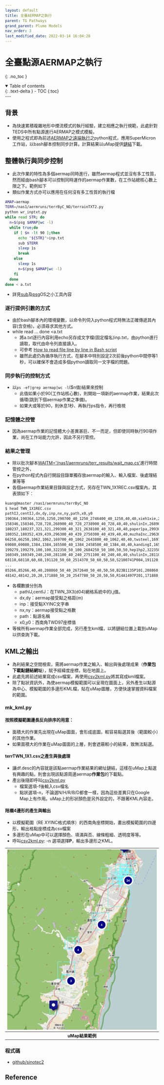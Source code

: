 ```yaml
---
layout: default
title: 全臺AERMAP之執行
parent: TG Pathways
grand_parent: Plume Models
nav_order: 3
last_modified_date: 2022-03-14 16:04:28
---
```

# 全臺點源AERMAP之執行
{: .no_toc }

<details open markdown="block">
  <summary>
    Table of contents
  </summary>
  {: .text-delta }
- TOC
{:toc}
</details>
---

## 背景
- 為快速累積複雜地形中煙流模式的執行經驗，建立相應之執行規範，此處針對TEDS中所有點源進行AERMAP之模式模擬。
- 使用之程式即為前述[AERMAP之遠端執行](https://sinotec2.github.io/Focus-on-Air-Quality/PlumeModels/REnTG_pathwaysways/aermap_caas/)之python程式，應用SuperMicron工作站，以bash腳本控制同步計算。計算結果以uMap提供[鏈結](http://umap.openstreetmap.fr/zh/map/taiwan-aermap_11-points_730878#7/23.671/121.084)下載。

## 整體執行與同步控制
- 此次作業的特性為多個aermap同時進行，雖然aermap程式並沒有多工性質，然而經由bash腳本可以控制同時運作的aermap作業數，在工作站總核心數上限之下。範例如下
- 類似作業方式亦可以應用在任何沒有多工性質的執行檔

```bash
AMAP=aermap
TERR=/nas1/aermruns/terrByC_NO/terrainTXT2.py
python wr_inptxt.py
while read STR; do
  n=$(psg $AMAP|wc -l)
  while true;do
    if [ $n -lt 90 ];then
      echo "${STR}">inp.txt
      sub $TERR
      sleep 1s
      break
    else
      sleep 1s
      n=$(psg $AMAP|wc -l)
    fi
  done
done < a.txt
```
- 詳見[sub](https://sinotec2.github.io/Focus-on-Air-Quality/utilities/OperationSystem/unix_tools/#sub)及[psg](https://sinotec2.github.io/Focus-on-Air-Quality/utilities/OperationSystem/unix_tools/#psg)OS之小工具內容

### 逐行提供引數的方式
- 由於bash腳本內的環境變數，以命令列伺入python程式時無法正確傳遞其內容(含空格)，必須尋求其他方式。
- while read ... done <a.txt 
  - 將a.txt逐行內容利用echo另存成文字檔(固定檔名)inp.txt，由python進行讀取，取代由命令列直接讀入。
  - 可參考 [How to read file line by line in Bash script](https://linuxhint.com/read_file_line_by_line_bash/)
  - 雖然此處仍為循序執行方式，在腳本中特別設定2次前後python中間停等1秒，可以確保不會造成多個python讀取同一文字檔的問題。

### 同步執行的控制方式
- 以`ps -ef|grep aermap|wc -l`($n值)結果來控制
  - 此值如果小於90(工作站核心數)，則開始一項新的aermap作業，結果此次循環(跳到下個aermap作業之準備)。
  - 如果大或等於90，則休息1秒、再執行ps指令，再行檢視

### 記憶體之控管
- 因為aermap作業的記憶體大小差異甚巨、不一而足，但即使同時執行90項作業，尚在工作站能力允許，因此不另行管控。

### 結果之管理
- 除以批次腳本[WAITM='/nas1/aermruns/terr_results/wait_map.cs']()進行時間管控之外，
- 在python程式內自行開設目錄單獨存放aermap的輸入、輸入檔案、後處理結果等等
- 各個aermap作業結果目錄與設定方式，另存在TWN_1X1REC.csv檔案內，其表頭如下：

```bash
kuang@master /nas1/aermruns/terrByC_NO
$ head TWN_1X1REC.csv
pathIJ,centIJ,dx,dy,inp,nx,ny,path,x0,y0
190364,190364,1250,1250,290700_40_1250_2746400_40_1250,40,40,xieh1xie,290700,2746400
158346,158346,728,728,268900_40_728_2738900_40_728,40,40,shulinIn,268900,2738900
180237,180237,321,321,299300_40_321_2638100_40_321,40,40,paper1pa,299300,2638100
180352,180352,439,439,296300_40_439_2750300_40_439,40,40,muzhaInc,296300,2750300
66258,66258,1062,1062,169700_40_1062_2643800_40_1062,40,40,twsteel,169700,2643800
69080,69080,1384,1384,165500_40_1384_2458500_40_1384,40,40,kandingI,165500,2458500
199279,199279,100,100,322350_50_100_2684250_50_100,50,50,hep1hp2,322350,2684250
160349,160349,240,240,281100_40_240_2751100_40_240,40,40,shulinIn,281100,2751100
68110,68110,60,60,191120_50_60_2514370_50_60,50,50,S2100741P004,191120,2514370
...
85266,85266,40,40,208860_50_40_2672640_50_40,50,50,B23B1135P101,208860,2672640
48142,48142,20,20,171880_50_20_2547780_50_20,50,50,R14A1497P201,171880,2547780
```
- 各欄數據分別為
  - pathIJ,centIJ：在TWN_3X3(d04)網格系統中的i,j值。  
  - dx,dy：aermap接受點之格距(m)
  - inp：接受點XYINC文字串
  - nx,ny：aermap接受點之格數
  - path：點源名稱
  - x0,y0：西南角TWD97座標值
- 等候所有aermap作業全部完成，另行產生kml檔，以將鏈結位置上載到uMap以供查詢下載。

## KML之輸出
- 為利結果之空間檢索，需將aermap作業之輸入、輸出與後處理成果（**作業包下載點鏈結網址**），賦予經緯度座標，貼在地圖上。
- 此處先將前述結果寫成csv檔案，再使用[csv2kml.py](https://sinotec2.github.io/Focus-on-Air-Quality/utilities/GIS/csv2kml/#點狀資訊kml檔之撰寫csv2kmlpy)將其寫成kml檔案。
- 除了點狀資訊外，為使aermap模擬範圍可以呈現在圖面上，另外產生以點源為中心、模擬範圍的多邊形KML檔，貼在uMap圖層，方便快速掌握資料檔案的範圍。

### mk_kml.py
#### 按照模擬範圍邊長反向排序的用意：
- 面積大的作業先出現在uMap圖面，會形成底圖，較容易點選其後（範圍較小）的其他作業。
- 如果面積大的作業在uMap圖面的上層，則會遮蔽較小的結果，致無法點選。

#### terrTWN_1X1.csv之產生與後處理
- 讓df.desc的內容就是該點aermap作業結果的網址鏈結，這樣在uMap上點選有興趣的點，則會出現該點源周邊aermap**作業包**的下載點。
- 產出後隨即呼叫[csv2kml.py](https://sinotec2.github.io/Focus-on-Air-Quality/utilities/GIS/csv2kml/#點狀資訊kml檔之撰寫csv2kmlpy)
  - 檔案選項-f後輸入csv檔名
  - 點狀選項-n，不論選N/H/R/B/D都會一樣，因為這些差異只在Google Map上有作用。uMap上的形狀顏色是另外設定的，不跟著KML內容走。

#### 陪襯4邊形的產生與輸出
- 以模擬範圍（RE XYINC格式順序）的西南角座標開始，畫出模擬範圍的四邊形，輸出格點座標成為csv檔案
- 多邊形在uMap中可以選擇顏色、填滿與否、線條粗細、透明度等等。
- 呼叫[csv2kml.py](https://sinotec2.github.io/Focus-on-Air-Quality/utilities/GIS/csv2kml/#點狀資訊kml檔之撰寫csv2kmlpy):
  -n 選項選擇**P**，輸出多邊形之KML。

| ![twnTERR.png](https://github.com/sinotec2/Focus-on-Air-Quality/raw/main/assets/images/twnTERR.png)|
|:--:|
| <b>uMap結果範例</b>|

### 程式碼
- [github/sinotec2](https://github.com/sinotec2/Focus-on-Air-Quality/blob/main/PlumeModels/REnTG_pathwaysways/mk_kml.py)


## Reference